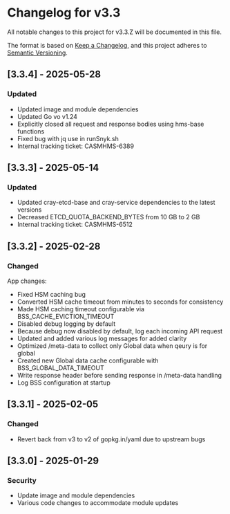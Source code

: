 # Changelog for v3.3

All notable changes to this project for v3.3.Z will be documented in this file.

The format is based on [Keep a Changelog](https://keepachangelog.com/en/1.0.0/),
and this project adheres to [Semantic Versioning](https://semver.org/spec/v2.0.0.html).

## [3.3.4] - 2025-05-28

### Updated

- Updated image and module dependencies
- Updated Go vo v1.24
- Explicitly closed all request and response bodies using hms-base functions
- Fixed bug with jq use in runSnyk.sh
- Internal tracking ticket: CASMHMS-6389

## [3.3.3] - 2025-05-14

### Updated

- Updated cray-etcd-base and cray-service dependencies to the latest versions
- Decreased ETCD_QUOTA_BACKEND_BYTES from 10 GB to 2 GB
- Internal tracking ticket: CASMHMS-6512

## [3.3.2] - 2025-02-28

### Changed

App changes:

- Fixed HSM caching bug
- Converted HSM cache timeout from minutes to seconds for consistency
- Made HSM caching timeout configurable via BSS_CACHE_EVICTION_TIMEOUT
- Disabled debug logging by default
- Because debug now disabled by default, log each incoming API request
- Updated and added various log messages for added clarity
- Optimized /meta-data to collect only Global data when qeury is for global
- Created new Global data cache configurable with BSS_GLOBAL_DATA_TIMEOUT
- Write response header before sending response in /meta-data handling
- Log BSS configuration at startup

## [3.3.1] - 2025-02-05

### Changed

- Revert back from v3 to v2 of gopkg.in/yaml due to upstream bugs

## [3.3.0] - 2025-01-29

### Security

- Update image and module dependencies
- Various code changes to accommodate module updates
